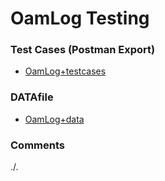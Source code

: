 # OamLog Testing

### Test Cases (Postman Export)
- [OamLog+testcases](./OamLog+testcases.json)

### DATAfile
- [OamLog+data](./OamLog+data.json)

### Comments
./.
